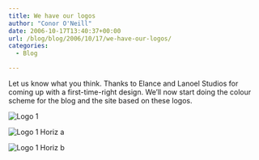 ```yaml
---
title: We have our logos
author: "Conor O'Neill"
date: 2006-10-17T13:40:37+00:00
url: /blog/blog/2006/10/17/we-have-our-logos/
categories:
  - Blog

---
```

Let us know what you think. Thanks to Elance and Lanoel Studios for coming up with a first-time-right design. We&#8217;ll now start doing the colour scheme for the blog and the site based on these logos.

![Logo 1][1]

![Logo 1 Horiz a][2]

![Logo 1 Horiz b][3]

 [1]: http://business.loudervoice.com/images/Louder_Voice_Concept_1.jpg
 [2]: http://business.loudervoice.com/images/Louder_Voice_Concept_1_Horizontal_a.jpg
 [3]: http://business.loudervoice.com/images/Louder_Voice_Concept_1_Horizontal_b.jpg